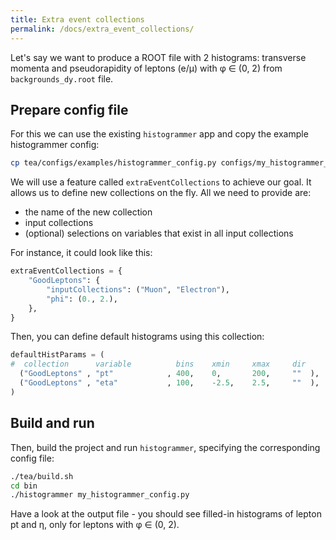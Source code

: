 ```yaml
---
title: Extra event collections
permalink: /docs/extra_event_collections/
---
```


Let's say we want to produce a ROOT file with 2 histograms: transverse momenta and pseudorapidity of leptons (e/μ) with φ ∈ (0, 2) from `backgrounds_dy.root` file.

## Prepare config file

For this we can use the existing `histogrammer` app and copy the example histogrammer config:

```bash
cp tea/configs/examples/histogrammer_config.py configs/my_histogrammer_config.py
```

We will use a feature called `extraEventCollections` to achieve our goal. It allows us to define new collections on the fly. All we need to provide are:
- the name of the new collection
- input collections
- (optional) selections on variables that exist in all input collections

For instance, it could look like this:

```python
extraEventCollections = {
    "GoodLeptons": {
        "inputCollections": ("Muon", "Electron"),
        "phi": (0., 2.),
    },
}
```

Then, you can define default histograms using this collection:

```python
defaultHistParams = (
#  collection      variable          bins    xmin     xmax     dir
  ("GoodLeptons" , "pt"            , 400,    0,       200,     ""  ),
  ("GoodLeptons" , "eta"           , 100,    -2.5,    2.5,     ""  ),
)
```

## Build and run

Then, build the project and run `histogrammer`, specifying the corresponding config file:

```bash
./tea/build.sh
cd bin
./histogrammer my_histogrammer_config.py
```

Have a look at the output file - you should see filled-in histograms of lepton pt and η, only for leptons with φ ∈ (0, 2).
